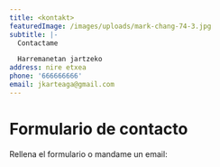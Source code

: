 ```yaml
---
title: <kontakt>
featuredImage: /images/uploads/mark-chang-74-3.jpg
subtitle: |-
  Contactame

  Harremanetan jartzeko
address: nire etxea
phone: '666666666'
email: jkarteaga@gmail.com
---
```

# Formulario de  contacto 

Rellena el formulario o mandame un email:

